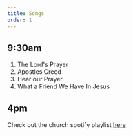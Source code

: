 ```yaml
---
title: Songs
order: 1
---
```


## 9:30am 
1. The Lord's Prayer
2. Apostles Creed
3. Hear our Prayer
4. What a Friend We Have In Jesus

## 4pm 

   
Check out the church spotify playlist [here](https://open.spotify.com/playlist/3gh0ZKXkJBDbNEnZqJJDXj?si=0908aa3f87544643)
